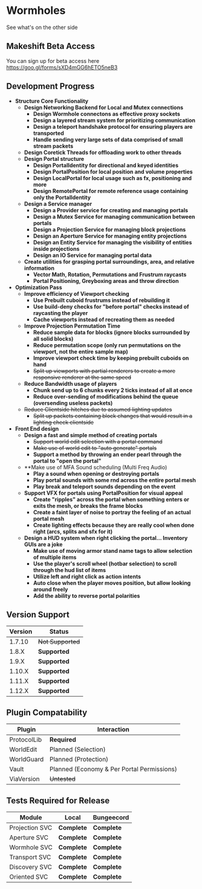 # Wormholes
See what's on the other side

## Makeshift Beta Access
You can sign up for beta access here https://goo.gl/forms/sXD4mGG6hETO5neB3

## Development Progress
* **Structure Core Functionality**
  * **Design Networking Backend for Local and Mutex connections**
    * **Design Wormhole connectons as effective proxy sockets**
    * **Design a layered stream system for prioritizing communication**
    * **Design a teleport handshake protocol for ensuring players are transported**
    * **Handle sending very large sets of data comprised of small stream packets**
  * **Design Coretick Threads for offloading work to other threads**
  * **Design Portal structure**
    * **Design PortalIdentity for directional and keyed identities**
    * **Design PortalPosition for local position and volume properties**
    * **Design LocalPortal for local usage such as fx, positioning and more**
    * **Design RemotePortal for remote reference usage containing only the PortalIdentity**
  * **Design a Service manager**
    * **Design a Provider service for creating and managing portals**
    * **Design a Mutex Service for managing communication between portals**
    * **Design a Projection Service for managing block projections**
    * **Design an Aperture Service for managing entity projections**
    * **Design an Entity Service for managing the visibility of entities inside projections**
    * **Design an IO Service for managing portal data**
  * **Create utilities for grasping portal surroundings, area, and relative information**
    * **Vector Math, Rotation, Permutations and Frustrum raycasts**
    * **Portal Positioning, Greyboxing areas and throw direction**
* **Optimization Pass**
  * **Improve efficiency of Viewport checking**
    * **Use Prebuilt cuboid frustrums instead of rebuilding it**
    * **Use build-deny checks for "before portal" checks instead of raycasting the player**
    * **Cache viewports instead of recreating them as needed**
  * **Improve Projection Permutation Time**
    * **Reduce sample data for blocks (ignore blocks surrounded by all solid blocks)**
    * **Reduce permutation scope (only run permutations on the viewport, not the entire sample map)**
    * **Improve viewport check time by keeping prebuilt cuboids on hand**
    * ~~Split up viewports with partial renderers to create a more responsive renderer at the same speed~~
  * **Reduce Bandwidth usage of players**
    * **Chunk send up to 6 chunks every 2 ticks instead of all at once**
    * **Reduce over-sending of modifications behind the queue (oversending useless packets)**
  * ~~Reduce Clientside hitches due to assumed lighting updates~~
    * ~~Split up packets containing block changes that would result in a lighting check clientside~~
* **Front End design**
  * **Design a fast and simple method of creating portals**
    * ~~Support world edit selection with a portal command~~
    * ~~Make use of world edit to "auto generate" portals~~
    * **Support a method by throwing an ender pearl through the portal to "open the portal"**
  * **Make use of MFA Sound scheduling (Multi Freq Audio)
    * **Play a sound when opening or destroying portals**
    * **Play portal sounds with some rnd across the entire portal mesh**
    * **Play break and teleport sounds depending on the event**
  * **Support VFX for portals using PortalPosition for visual appeal**
    * **Create "ripples" across the portal when something enters or exits the mesh, or breaks the frame blocks**
    * **Create a faint layer of noise to portray the feeling of an actual portal mesh**
    * **Create lighting effects because they are really cool when done right (arcs, splits and sfx for it)**
  * **Design a HUD system when right clicking the portal... Inventory GUIs are a joke**
    * **Make use of moving armor stand name tags to allow selection of multiple items**
    * **Use the player's scroll wheel (hotbar selection) to scroll through the hud list of items**
    * **Utilize left and right click as action intents**
    * **Auto close when the player moves position, but allow looking around freely**
    * **Add the ability to reverse portal polarities**


## Version Support
| Version | Status    |
|---------|-----------|
| 1.7.10  | ~~Not Supported~~   |
| 1.8.X   | **Supported**   |
| 1.9.X   | **Supported** |
| 1.10.X  | **Supported**   |
| 1.11.X  | **Supported**   |
| 1.12.X  | **Supported**   |

## Plugin Compatability
| Plugin      | Interaction                                |
|-------------|--------------------------------------------|
| ProtocolLib | **Required**                                   |
| WorldEdit   | Planned (Selection)                        |
| WorldGuard  | Planned (Protection)                       |
| Vault       | Planned (Economy & Per Portal Permissions) |
| ViaVersion  | ~~Untested~~                                   |

## Tests Required for Release
| Module         | Local         | Bungeecord   |
|----------------|---------------|--------------|
| Projection SVC | **Complete** | **Complete** |
| Aperture SVC   | **Complete** | **Complete** |
| Wormhole SVC   | **Complete** | **Complete** |
| Transport SVC  | **Complete**  | **Complete** |
| Discovery SVC  | **Complete** | **Complete** |
| Oriented SVC   | **Complete** | **Complete** |
